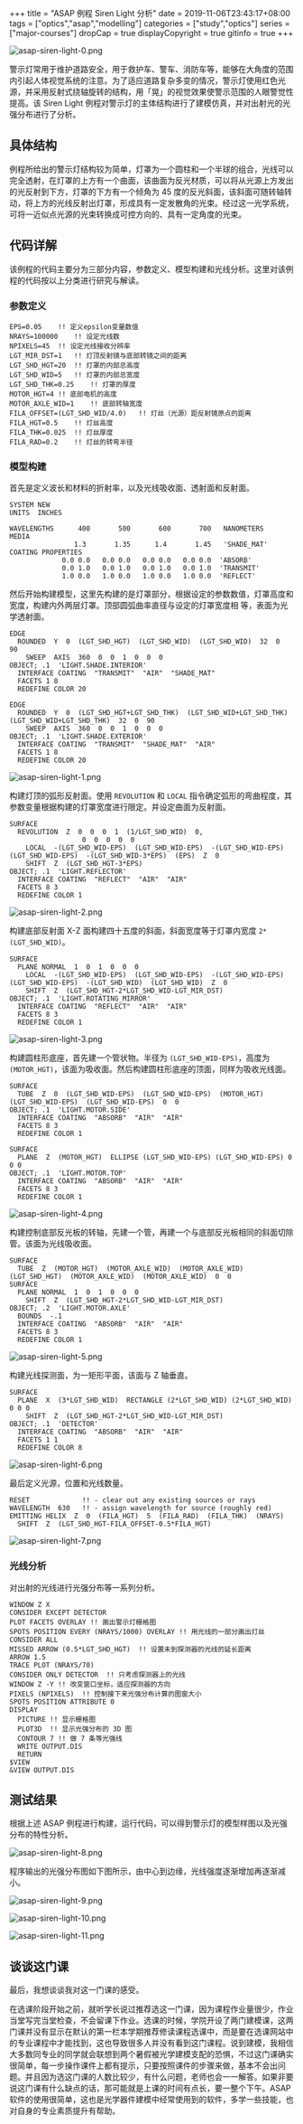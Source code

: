 +++
title = "ASAP 例程 Siren Light 分析"
date = 2019-11-06T23:43:17+08:00
tags = ["optics","asap","modelling"]
categories = ["study","optics"]
series = ["major-courses"]
dropCap = true
displayCopyright = true
gitinfo = true
+++

![asap-siren-light-0.png](/images/asap-siren-light-0.png)

警示灯常用于维护道路安全，用于救护车、警车、消防车等，能够在大角度的范围内引起人体视觉系统的注意。为了适应道路复杂多变的情况，警示灯使用红色光源，并采用反射式绕轴旋转的结构，用「晃」的视觉效果使警示范围的人眼警觉性提高。该 Siren Light 例程对警示灯的主体结构进行了建模仿真，并对出射光的光强分布进行了分析。

## 具体结构

例程所给出的警示灯结构较为简单，灯罩为一个圆柱和一个半球的组合，光线可以完全透射，在灯罩的上方有一个曲面，该曲面为反光材质，可以将从光源上方发出的光反射到下方，灯罩的下方有一个倾角为 45 度的反光斜面，该斜面可随转轴转动，将上方的光线反射出灯罩，形成具有一定发散角的光束。经过这一光学系统，可将一近似点光源的光束转换成可控方向的、具有一定角度的光束。

## 代码详解

该例程的代码主要分为三部分内容，参数定义、模型构建和光线分析。这里对该例程的代码按以上分类进行研究与解读。

### 参数定义

```
EPS=0.05    !! 定义epsilon变量数值
NRAYS=100000    !! 设定光线数
NPIXELS=45  !! 设定光线接收分辨率
LGT_MIR_DST=1   !! 灯顶反射镜与底部转镜之间的距离
LGT_SHD_HGT=20  !! 灯罩的内部总高度
LGT_SHD_WID=5   !! 灯罩的内部总宽度
LGT_SHD_THK=0.25    !! 灯罩的厚度
MOTOR_HGT=4 !! 底部电机的高度
MOTOR_AXLE_WID=1    !! 底部转轴宽度
FILA_OFFSET=(LGT_SHD_WID/4.0)   !! 灯丝（光源）距反射镜原点的距离
FILA_HGT=0.5    !! 灯丝高度
FILA_THK=0.025  !! 灯丝厚度
FILA_RAD=0.2    !! 灯丝的转弯半径
```

### 模型构建

首先是定义波长和材料的折射率，以及光线吸收面、透射面和反射面。

```
SYSTEM NEW
UNITS  INCHES

WAVELENGTHS      400       500       600       700   NANOMETERS
MEDIA
                1.3       1.35      1.4       1.45   'SHADE_MAT'
COATING PROPERTIES
             0.0 0.0   0.0 0.0   0.0 0.0   0.0 0.0  'ABSORB'
             0.0 1.0   0.0 1.0   0.0 1.0   0.0 1.0  'TRANSMIT'
             1.0 0.0   1.0 0.0   1.0 0.0   1.0 0.0  'REFLECT'
```

然后开始构建模型，这里先构建的是灯罩部分，根据设定的参数数值，灯罩高度和宽度，构建内外两层灯罩。顶部圆弧曲率直径与设定的灯罩宽度相
等，表面为光学透射面。

```
EDGE
  ROUNDED  Y  0  (LGT_SHD_HGT)  (LGT_SHD_WID)  (LGT_SHD_WID)  32  0  90
    SWEEP  AXIS  360  0  0  1  0  0  0
OBJECT; .1  'LIGHT.SHADE.INTERIOR'
  INTERFACE COATING  "TRANSMIT"  "AIR"  "SHADE_MAT"
  FACETS 1 8
  REDEFINE COLOR 20

EDGE
  ROUNDED  Y  0  (LGT_SHD_HGT+LGT_SHD_THK)  (LGT_SHD_WID+LGT_SHD_THK)  (LGT_SHD_WID+LGT_SHD_THK)  32  0  90
    SWEEP  AXIS  360  0  0  1  0  0  0
OBJECT; .1  'LIGHT.SHADE.EXTERIOR'
  INTERFACE COATING  "TRANSMIT"  "SHADE_MAT"  "AIR"
  FACETS 1 8
  REDEFINE COLOR 20
```

![asap-siren-light-1.png](/images/asap-siren-light-1.png "构建灯罩")

构建灯顶的弧形反射面。使用 `REVOLUTION` 和 `LOCAL` 指令确定弧形的弯曲程度，其参数变量根据构建的灯罩宽度进行限定。并设定曲面为反射面。

```
SURFACE
  REVOLUTION  Z  0  0  0  1  (1/LGT_SHD_WID)  0,
                  0  0  0  0  0
    LOCAL  -(LGT_SHD_WID-EPS)  (LGT_SHD_WID-EPS)  -(LGT_SHD_WID-EPS)  (LGT_SHD_WID-EPS)  -(LGT_SHD_WID-3*EPS)  (EPS)  Z  0
    SHIFT  Z  (LGT_SHD_HGT-3*EPS)
OBJECT; .1  'LIGHT.REFLECTOR'
  INTERFACE COATING  "REFLECT"  "AIR"  "AIR"
  FACETS 8 3
  REDEFINE COLOR 1
``` 

![asap-siren-light-2.png](/images/asap-siren-light-2.png "构建弧形反射面")

构建底部反射面 X-Z 面构建四十五度的斜面，斜面宽度等于灯罩内宽度 `2*(LGT_SHD_WID)`。

```
SURFACE
  PLANE NORMAL  1  0  1  0  0  0
    LOCAL  -(LGT_SHD_WID-EPS)  (LGT_SHD_WID-EPS)  -(LGT_SHD_WID-EPS)  (LGT_SHD_WID-EPS)  -(LGT_SHD_WID)  (LGT_SHD_WID)  Z  0
    SHIFT  Z  (LGT_SHD_HGT-2*LGT_SHD_WID-LGT_MIR_DST)
OBJECT; .1  'LIGHT.ROTATING_MIRROR'
  INTERFACE COATING  "REFLECT"  "AIR"  "AIR"
  FACETS 8 3
  REDEFINE COLOR 1
```

![asap-siren-light-3.png](/images/asap-siren-light-3.png "构建底部反射面")

构建圆柱形底座，首先建一个管状物。半径为 `(LGT_SHD_WID-EPS)`，高度为 `(MOTOR_HGT)`，该面为吸收面。然后构建圆柱形底座的顶面，同样为吸收光线面。

```
SURFACE
  TUBE  Z  0  (LGT_SHD_WID-EPS)  (LGT_SHD_WID-EPS)  (MOTOR_HGT)  (LGT_SHD_WID-EPS)  (LGT_SHD_WID-EPS)  0  0
OBJECT; .1  'LIGHT.MOTOR.SIDE'
  INTERFACE COATING  "ABSORB"  "AIR"  "AIR"
  FACETS 8 3
  REDEFINE COLOR 1

SURFACE
  PLANE  Z  (MOTOR_HGT)  ELLIPSE (LGT_SHD_WID-EPS) (LGT_SHD_WID-EPS) 0 0 0
OBJECT; .1  'LIGHT.MOTOR.TOP'
  INTERFACE COATING  "ABSORB"  "AIR"  "AIR"
  FACETS 8 3
  REDEFINE COLOR 1
```

![asap-siren-light-4.png](/images/asap-siren-light-4.png "构建底座")

构建控制底部反光板的转轴，先建一个管，再建一个与底部反光板相同的斜面切除管。该面为光线吸收面。

```
SURFACE
  TUBE  Z  (MOTOR_HGT)  (MOTOR_AXLE_WID)  (MOTOR_AXLE_WID)  (LGT_SHD_HGT)  (MOTOR_AXLE_WID)  (MOTOR_AXLE_WID)  0  0
SURFACE
  PLANE NORMAL  1  0  1  0  0  0
    SHIFT  Z  (LGT_SHD_HGT-2*LGT_SHD_WID-LGT_MIR_DST)
OBJECT; .2  'LIGHT.MOTOR.AXLE'
  BOUNDS  -.1
  INTERFACE COATING  "ABSORB"  "AIR"  "AIR"
  FACETS 8 3
  REDEFINE COLOR 1
```

![asap-siren-light-5.png](/images/asap-siren-light-5.png "构建转轴")

构建光线探测面，为一矩形平面，该面与 Z 轴垂直。

```
SURFACE
  PLANE  X  (3*LGT_SHD_WID)  RECTANGLE (2*LGT_SHD_WID) (2*LGT_SHD_WID) 0 0 0
    SHIFT  Z  (LGT_SHD_HGT-2*LGT_SHD_WID-LGT_MIR_DST)
OBJECT; .1  'DETECTOR'
  INTERFACE COATING  "ABSORB"  "AIR"  "AIR"
  FACETS 1 1
  REDEFINE COLOR 8
```

![asap-siren-light-6.png](/images/asap-siren-light-6.png "构建探测面")

最后定义光源，位置和光线数量。

```
RESET             !! - clear out any existing sources or rays
WAVELENGTH  630   !! - assign wavelength for source (roughly red)
EMITTING HELIX  Z  0  (FILA_HGT)  5  (FILA_RAD)  (FILA_THK)  (NRAYS)
  SHIFT  Z  (LGT_SHD_HGT-FILA_OFFSET-0.5*FILA_HGT)
```

![asap-siren-light-7.png](/images/asap-siren-light-7.png "构建光源")

### 光线分析

对出射的光线进行光强分布等一系列分析。

```
WINDOW Z X
CONSIDER EXCEPT DETECTOR
PLOT FACETS OVERLAY !! 画出警示灯栅格图
SPOTS POSITION EVERY (NRAYS/1000) OVERLAY !! 用光线的一部分画出灯丝
CONSIDER ALL
MISSED ARROW (0.5*LGT_SHD_HGT)  !! 设置未到探测器的光线的延长距离
ARROW 1.5
TRACE PLOT (NRAYS/70)
CONSIDER ONLY DETECTOR  !! 只考虑探测器上的光线
WINDOW Z -Y !! 改变窗口坐标，适应探测器的方向
PIXELS (NPIXELS)  !! 控制接下来光强分布计算的图窗大小
SPOTS POSITION ATTRIBUTE 0
DISPLAY
  PICTURE !! 显示栅格图
  PLOT3D  !! 显示光强分布的 3D 图
  CONTOUR 7 !! 做 7 条等光强线
  WRITE OUTPUT.DIS
  RETURN
$VIEW
&VIEW OUTPUT.DIS
```

## 测试结果

根据上述 ASAP 例程进行构建，运行代码，可以得到警示灯的模型样图以及光强分布的特性分析。

![asap-siren-light-8.png](/images/asap-siren-light-8.png "3D 视图")

程序输出的光强分布图如下图所示，由中心到边缘，光线强度逐渐增加再逐渐减小。

![asap-siren-light-9.png](/images/asap-siren-light-9.png "光强分布图")

![asap-siren-light-10.png](/images/asap-siren-light-10.png "光强分布 3D 视图")

![asap-siren-light-11.png](/images/asap-siren-light-11.png "等光强线图")

## 谈谈这门课

最后，我想谈谈我对这一门课的感受。

在选课阶段开始之前，就听学长说过推荐选这一门课，因为课程作业量很少，作业当堂写完当堂检查，不会留课下作业。选课的时候，学院开设了两门建模课，这两门课并没有显示在默认的第一栏本学期推荐修读课程选课中，而是要在选课网站中的专业课程中才能找到，这也导致很多人并没有看到这门课程。说到建模，我相信大多数同专业的同学就会联想到两个暑假被光学建模支配的恐惧，不过这门课确实很简单，每一步操作课件上都有提示，只要按照课件的步骤来做，基本不会出问题。并且因为选这门课的人数比较少，有什么问题，老师也会一一解答。如果非要说这门课有什么缺点的话，那可能就是上课的时间有点长，要一整个下午。ASAP 软件的使用很简单，这也是光学器件建模中经常使用到的软件，多学一些技能，也对自身的专业素质提升有帮助。